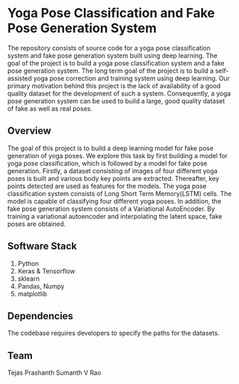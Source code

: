 # Yoga Pose Classification and Fake Pose Generation System

The repository consists of source code for a yoga pose classification system and fake pose generation system built using deep learning. The goal of the project is to build a yoga pose classification system and a fake pose generation system. The long term goal of the project is to build a self-assisted yoga pose correction and training system using deep learning. Our primary motivation behind this project is the lack of availability of a good quality dataset for the development of such a system. Consequently, a yoga pose generation system can be used to build a large, good quality dataset of fake as well as real poses.

## Overview

The goal of this project is to build a deep learning model for fake pose generation of yoga poses. We
explore this task by first building a model for yoga pose classification, which is followed by a model
for fake pose generation. Firstly, a dataset consisting of images of four different yoga poses is built
and various body key points are extracted. Thereafter, key points detected are used as features for
the models. The yoga pose classification system consists of Long Short Term Memory(LSTM) cells.
The model is capable of classifying four different yoga poses. In addition, the fake pose generation
system consists of a Variational AutoEncoder. By training a variational autoencoder and interpolating
the latent space, fake poses are obtained.

## Software Stack
1. Python
2. Keras & Tensorflow
3. sklearn
4. Pandas, Numpy
5. matplotlib

## Dependencies
The codebase requires developers to specify the paths for the datasets. 

## Team

Tejas Prashanth
Sumanth V Rao
